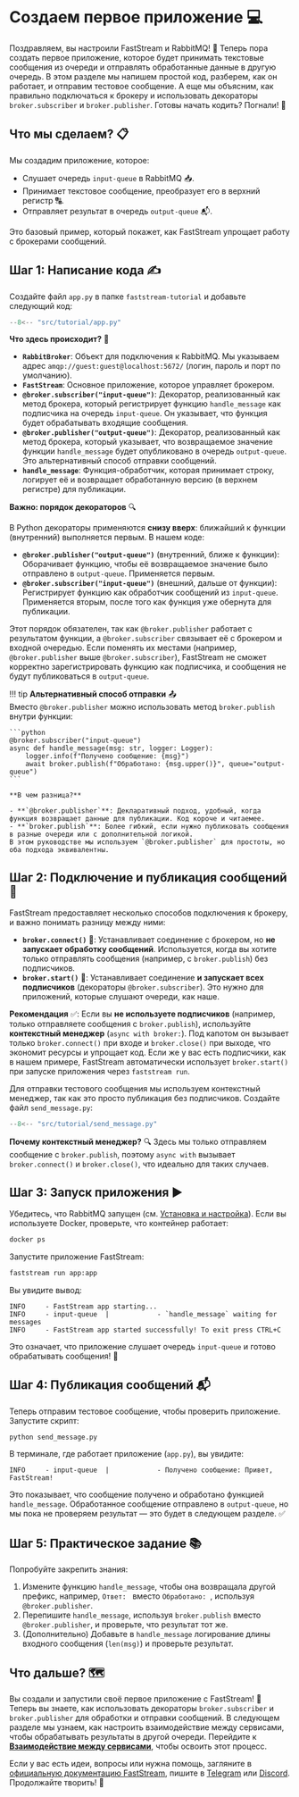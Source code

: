 # Создаем первое приложение 💻

Поздравляем, вы настроили FastStream и RabbitMQ! 🎉 Теперь пора создать первое приложение, которое будет принимать текстовые сообщения из очереди и отправлять обработанные данные в другую очередь. В этом разделе мы напишем простой код, разберем, как он работает, и отправим тестовое сообщение. А еще мы объясним, как правильно подключаться к брокеру и использовать декораторы `broker.subscriber` и `broker.publisher`. Готовы начать кодить? Погнали! 🚀

## Что мы сделаем? 📋

Мы создадим приложение, которое:
- Слушает очередь `input-queue` в RabbitMQ 📥.
- Принимает текстовое сообщение, преобразует его в верхний регистр 🔠.
- Отправляет результат в очередь `output-queue` 📬.

Это базовый пример, который покажет, как FastStream упрощает работу с брокерами сообщений.

## Шаг 1: Написание кода ✍️

Создайте файл `app.py` в папке `faststream-tutorial` и добавьте следующий код:

```python
--8<-- "src/tutorial/app.py"
```

**Что здесь происходит?** 🤔

- **`RabbitBroker`**: Объект для подключения к RabbitMQ. Мы указываем адрес `amqp://guest:guest@localhost:5672/` (логин, пароль и порт по умолчанию).
- **`FastStream`**: Основное приложение, которое управляет брокером.
- **`@broker.subscriber("input-queue")`**: Декоратор, реализованный как метод брокера, который регистрирует функцию `handle_message` как подписчика на очередь `input-queue`. Он указывает, что функция будет обрабатывать входящие сообщения.
- **`@broker.publisher("output-queue")`**: Декоратор, реализованный как метод брокера, который указывает, что возвращаемое значение функции `handle_message` будет опубликовано в очередь `output-queue`. Это альтернативный способ отправки сообщений.
- **`handle_message`**: Функция-обработчик, которая принимает строку, логирует её и возвращает обработанную версию (в верхнем регистре) для публикации.

**Важно: порядок декораторов** 🔍  

В Python декораторы применяются **снизу вверх**: ближайший к функции (внутренний) выполняется первым. В нашем коде:

- **`@broker.publisher("output-queue")`** (внутренний, ближе к функции): Оборачивает функцию, чтобы её возвращаемое значение было отправлено в `output-queue`. Применяется первым.
- **`@broker.subscriber("input-queue")`** (внешний, дальше от функции): Регистрирует функцию как обработчик сообщений из `input-queue`. Применяется вторым, после того как функция уже обернута для публикации.

Этот порядок обязателен, так как `@broker.publisher` работает с результатом функции, а `@broker.subscriber` связывает её с брокером и входной очередью. Если поменять их местами (например, `@broker.publisher` выше `@broker.subscriber`), FastStream не сможет корректно зарегистрировать функцию как подписчика, и сообщения не будут публиковаться в `output-queue`.

!!! tip
    **Альтернативный способ отправки** 📤  
    Вместо `@broker.publisher` можно использовать метод `broker.publish` внутри функции:

    ```python
    @broker.subscriber("input-queue")
    async def handle_message(msg: str, logger: Logger):
        logger.info(f"Получено сообщение: {msg}")
        await broker.publish(f"Обработано: {msg.upper()}", queue="output-queue")
    ```

    **В чем разница?**  

    - **`@broker.publisher`**: Декларативный подход, удобный, когда функция возвращает данные для публикации. Код короче и читаемее.
    - **`broker.publish`**: Более гибкий, если нужно публиковать сообщения в разные очереди или с дополнительной логикой.  
    В этом руководстве мы используем `@broker.publisher` для простоты, но оба подхода эквивалентны.

## Шаг 2: Подключение и публикация сообщений 🔌

FastStream предоставляет несколько способов подключения к брокеру, и важно понимать разницу между ними:

- **`broker.connect()`** 🔗: Устанавливает соединение с брокером, но **не запускает обработку сообщений**. Используется, когда вы хотите только отправлять сообщения (например, с `broker.publish`) без подписчиков.
- **`broker.start()`** 🚀: Устанавливает соединение **и запускает всех подписчиков** (декораторы `@broker.subscriber`). Это нужно для приложений, которые слушают очереди, как наше.

**Рекомендация** ✅: Если вы **не используете подписчиков** (например, только отправляете сообщения с `broker.publish`), используйте **контекстный менеджер** (`async with broker:`). Под капотом он вызывает только `broker.connect()` при входе и `broker.close()` при выходе, что экономит ресурсы и упрощает код. Если же у вас есть подписчики, как в нашем примере, FastStream автоматически использует `broker.start()` при запуске приложения через `faststream run`.

Для отправки тестового сообщения мы используем контекстный менеджер, так как это просто публикация без подписчиков. Создайте файл `send_message.py`:

```python
--8<-- "src/tutorial/send_message.py"
```

**Почему контекстный менеджер?** 🔍 Здесь мы только отправляем сообщение с `broker.publish`, поэтому `async with` вызывает `broker.connect()` и `broker.close()`, что идеально для таких случаев.

## Шаг 3: Запуск приложения ▶️

Убедитесь, что RabbitMQ запущен (см. [Установка и настройка](./setup.md)). Если вы используете Docker, проверьте, что контейнер работает:

```bash
docker ps
```

Запустите приложение FastStream:

```bash
faststream run app:app
```

Вы увидите вывод:

```
INFO     - FastStream app starting...
INFO     - input-queue  |            - `handle_message` waiting for messages
INFO     - FastStream app started successfully! To exit press CTRL+C
```

Это означает, что приложение слушает очередь `input-queue` и готово обрабатывать сообщения! 🎉

## Шаг 4: Публикация сообщений 📬

Теперь отправим тестовое сообщение, чтобы проверить приложение. Запустите скрипт:

```bash
python send_message.py
```

В терминале, где работает приложение (`app.py`), вы увидите:

```
INFO     - input-queue  |            - Получено сообщение: Привет, FastStream!
```

Это показывает, что сообщение получено и обработано функцией `handle_message`. Обработанное сообщение отправлено в `output-queue`, но мы пока не проверяем результат — это будет в следующем разделе. ✅

## Шаг 5: Практическое задание 📚

Попробуйте закрепить знания:

1. Измените функцию `handle_message`, чтобы она возвращала другой префикс, например, `Ответ: ` вместо `Обработано: `, используя `@broker.publisher`.
2. Перепишите `handle_message`, используя `broker.publish` вместо `@broker.publisher`, и проверьте, что результат тот же.
3. (Дополнительно) Добавьте в `handle_message` логирование длины входного сообщения (`len(msg)`) и проверьте результат.

## Что дальше? 🗺️

Вы создали и запустили своё первое приложение с FastStream! 🎉 Теперь вы знаете, как использовать декораторы `broker.subscriber` и `broker.publisher` для обработки и отправки сообщений. В следующем разделе мы узнаем, как настроить взаимодействие между сервисами, чтобы обрабатывать результаты в другой очереди. Перейдите к [**Взаимодействие между сервисами**](./inter_service.md), чтобы освоить этот процесс.

Если у вас есть идеи, вопросы или нужна помощь, загляните в [официальную документацию FastStream](https://faststream.airt.ai/latest/), пишите в [Telegram](https://t.me/python_faststream) или [Discord](https://discord.gg/qFm6aSqq59). Продолжайте творить! 🚀
